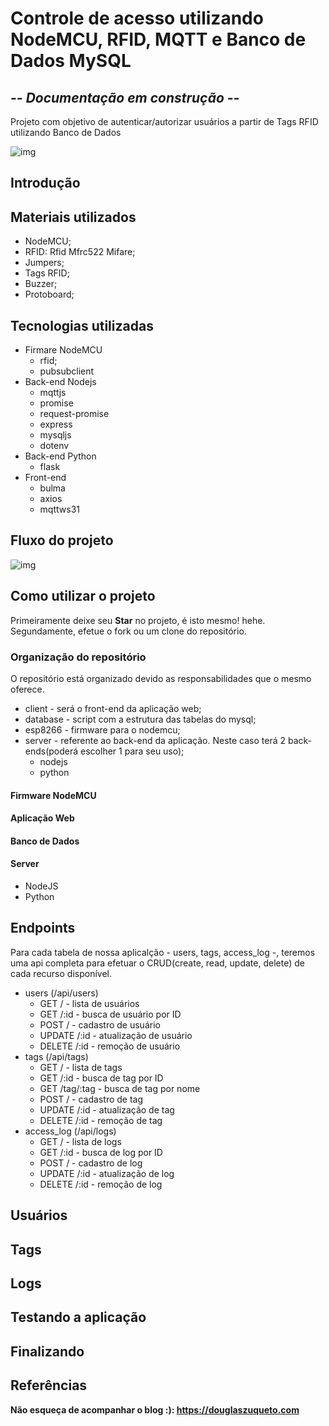 # Controle de acesso utilizando NodeMCU, RFID, MQTT e Banco de Dados MySQL

## *-- Documentação em construção --* 
Projeto com objetivo de autenticar/autorizar usuários a partir de Tags RFID utilizando Banco de Dados

![img](https://raw.githubusercontent.com/douglaszuqueto/esp8266-rfid-banco-de-dados/master/files/images/diagrama.png)

## Introdução

## Materiais utilizados

* NodeMCU;
* RFID: Rfid Mfrc522 Mifare;
* Jumpers;
* Tags RFID;
* Buzzer;
* Protoboard;

## Tecnologias utilizadas

* Firmare NodeMCU
    * rfid;
    * pubsubclient
* Back-end Nodejs
    * mqttjs
    * promise
    * request-promise
    * express
    * mysqljs
    * dotenv
* Back-end Python
    * flask
* Front-end
    * bulma
    * axios
    * mqttws31

## Fluxo do projeto

![img](https://raw.githubusercontent.com/douglaszuqueto/esp8266-rfid-banco-de-dados/master/files/images/diagrama.png)


## Como utilizar o projeto

Primeiramente deixe seu **Star** no projeto, é isto mesmo! hehe.
Segundamente, efetue o fork ou um clone do repositório.

### Organização do repositório

O repositório está organizado devido as responsabilidades que o mesmo oferece.

* client - será o front-end da aplicação web;
* database - script com a estrutura das tabelas do mysql;
* esp8266 - firmware para o nodemcu;
* server - referente ao back-end da aplicação. Neste caso terá 2 back-ends(poderá escolher 1 para seu uso);
    * nodejs
    * python

#### Firmware NodeMCU

#### Aplicação Web

#### Banco de Dados

#### Server
* NodeJS
* Python

## Endpoints

Para cada tabela de nossa aplicalção - users, tags, access_log -, teremos
uma api completa para efetuar o CRUD(create, read, update, delete) de cada recurso disponível.

* users (/api/users)
    * GET / - lista de usuários
    * GET /:id - busca de usuário por ID
    * POST / - cadastro de usuário
    * UPDATE /:id - atualização de usuário
    * DELETE /:id - remoção de usuário
* tags (/api/tags)
    * GET / - lista de tags
    * GET /:id - busca de tag por ID
    * GET /tag/:tag - busca de tag por nome
    * POST / - cadastro de tag
    * UPDATE /:id - atualização de tag
    * DELETE /:id - remoção de tag
* access_log (/api/logs)
    * GET / - lista de logs
    * GET /:id - busca de log por ID
    * POST / - cadastro de log
    * UPDATE /:id - atualização de log
    * DELETE /:id - remoção de log
    
## Usuários

## Tags

## Logs

## Testando a aplicação

## Finalizando

## Referências

**Não esqueça de acompanhar o blog :): https://douglaszuqueto.com**

